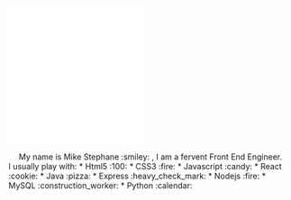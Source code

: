 ![introduction](./image.svg) 
 <center>My name is Mike Stephane :smiley: , I am a fervent Front End Engineer.</center>
I usually play with:
* Html5 :100:
* CSS3  :fire:
* Javascript :candy:
* React :cookie:
* Java :pizza:
* Express :heavy_check_mark:
* Nodejs :fire:
* MySQL :construction_worker:
* Python :calendar:






